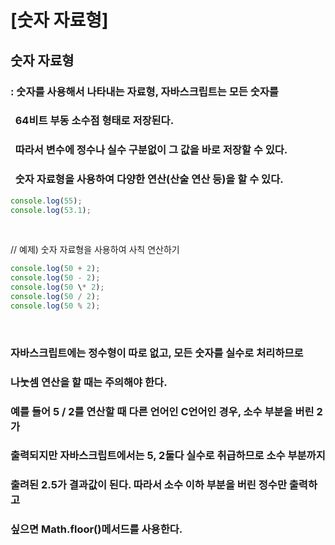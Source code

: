 # [숫자 자료형]

## 숫자 자료형

### : 숫자를 사용해서 나타내는 자료형, 자바스크립트는 모든 숫자를

### &nbsp; 64비트 부동 소수점 형태로 저장된다.

### &nbsp; 따라서 변수에 정수나 실수 구분없이 그 값을 바로 저장할 수 있다.

### &nbsp; 숫자 자료형을 사용하여 다양한 연산(산술 연산 등)을 할 수 있다.

```javascript
console.log(55);
console.log(53.1);
```

<br>

// 예제) 숫자 자료형을 사용하여 사칙 연산하기

```javascript
console.log(50 + 2);
console.log(50 - 2);
console.log(50 \* 2);
console.log(50 / 2);
console.log(50 % 2);
```

<br>

### 자바스크립트에는 정수형이 따로 없고, 모든 숫자를 실수로 처리하므로

### 나눗셈 연산을 할 때는 주의해야 한다.

### 예를 들어 5 / 2를 연산할 때 다른 언어인 C언어인 경우, 소수 부분을 버린 2가

### 출력되지만 자바스크립트에서는 5, 2둘다 실수로 취급하므로 소수 부분까지

### 출려된 2.5가 결과값이 된다. 따라서 소수 이하 부분을 버린 정수만 출력하고

### 싶으면 Math.floor()메서드를 사용한다.
